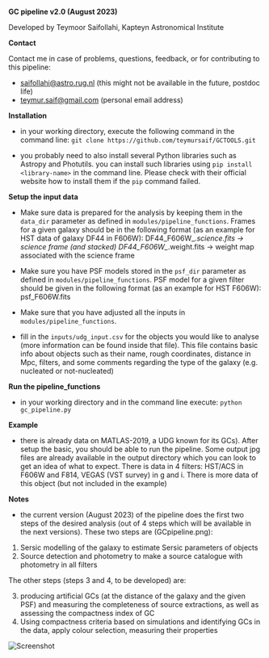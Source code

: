 **GC pipeline v2.0 (August 2023)**

Developed by Teymoor Saifollahi, Kapteyn Astronomical Institute

**Contact**

Contact me in case of problems, questions, feedback, or for contributing to this pipeline:
- saifollahi@astro.rug.nl (this might not be available in the future, postdoc life)
- teymur.saif@gmail.com (personal email address)

**Installation**
- in your working directory, execute the following command in the command line:
`git clone https://github.com/teymursaif/GCTOOLS.git`

- you probably need to also install several Python libraries such as Astropy and Photutils. you can install such libraries using `pip install <library-name>` in the command line. Please check with their official website how to install them if the `pip` command failed.

**Setup the input data**

- Make sure data is prepared for the analysis by keeping them in the `data_dir` parameter as defined in `modules/pipeline_functions`. Frames for a given galaxy should be in the following format (as an example for HST data of galaxy DF44 in F606W):
DF44_F606W_*.science.fits -> science frame (and stacked)
DF44_F606W_*.weight.fits -> weight map associated with the science frame

- Make sure you have PSF models stored in the `psf_dir` parameter as defined in `modules/pipeline_functions`. PSF model for a given filter should be given in the following format (as an example for HST F606W): psf_F606W.fits

- Make sure that you have adjusted all the inputs in `modules/pipeline_functions`.

- fill in the `inputs/udg_input.csv` for the objects you would like to analyse (more information can be found inside that file). This file contains basic info about objects such as their name, rough coordinates, distance in Mpc, filters, and some comments regarding the type of the galaxy (e.g. nucleated or not-nucleated)

**Run the pipeline_functions**
- in your working directory and in the command line execute:
`python gc_pipeline.py`

**Example**
- there is already data on MATLAS-2019, a UDG known for its GCs). After setup the basic, you should be able to run the pipeline. Some output jpg files are already available in the output directory which you can look to get an idea of what to expect. There is data in 4 filters: HST/ACS in F606W and F814, VEGAS (VST survey) in g and i. There is more data of this object (but not included in the example)

**Notes**
- the current version (August 2023) of the pipeline does the first two steps of the desired analysis (out of 4 steps which will be available in the next versions). These two steps are (GCpipeline.png):
  
1. Sersic modelling of the galaxy to estimate Sersic parameters of objects
2. Source detection and photometry to make a source catalogue with photometry in all filters

The other steps (steps 3 and 4, to be developed) are:

3. producing artificial GCs (at the distance of the galaxy and the given PSF) and measuring the completeness of source extractions, as well as assessing the compactness index of GC
4. Using compactness criteria based on simulations and identifying GCs in the data, apply colour selection, measuring their properties

![Screenshot](https://raw.githubusercontent.com/teymursaif/GCTOOLS/main/GCpipeline.png)
